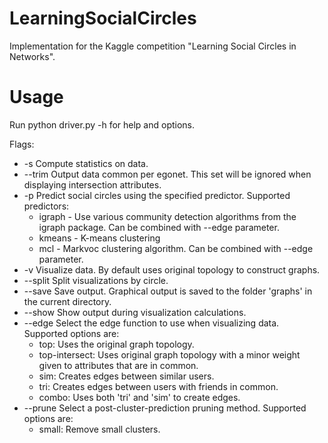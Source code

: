 LearningSocialCircles
=====================

Implementation for the Kaggle competition "Learning Social Circles in
Networks".

# Usage

Run python driver.py -h for help and options.

Flags:

- -s Compute statistics on data.
- --trim Output data common per egonet. This set will be ignored when
  displaying intersection attributes.
- -p Predict social circles using the specified predictor. Supported
  predictors:
  * igraph - Use various community detection algorithms from the igraph
    package. Can be combined with --edge parameter.
  * kmeans - K-means clustering
  * mcl - Markvoc clustering algorithm. Can be combined with --edge parameter.
- -v Visualize data. By default uses original topology to construct graphs.
- --split Split visualizations by circle.
- --save Save output. Graphical output is saved to the folder 'graphs' in the
  current directory.
- --show Show output during visualization calculations.
- --edge Select the edge function to use when visualizing data. Supported
  options are: 
  * top: Uses the original graph topology.
  * top-intersect: Uses original graph topology with a minor weight given to
    attributes that are in common.
  * sim: Creates edges between similar users.
  * tri: Creates edges between users with friends in common.
  * combo: Uses both 'tri' and 'sim' to create edges.
- --prune Select a post-cluster-prediction pruning method. Supported options are:
  * small: Remove small clusters.

